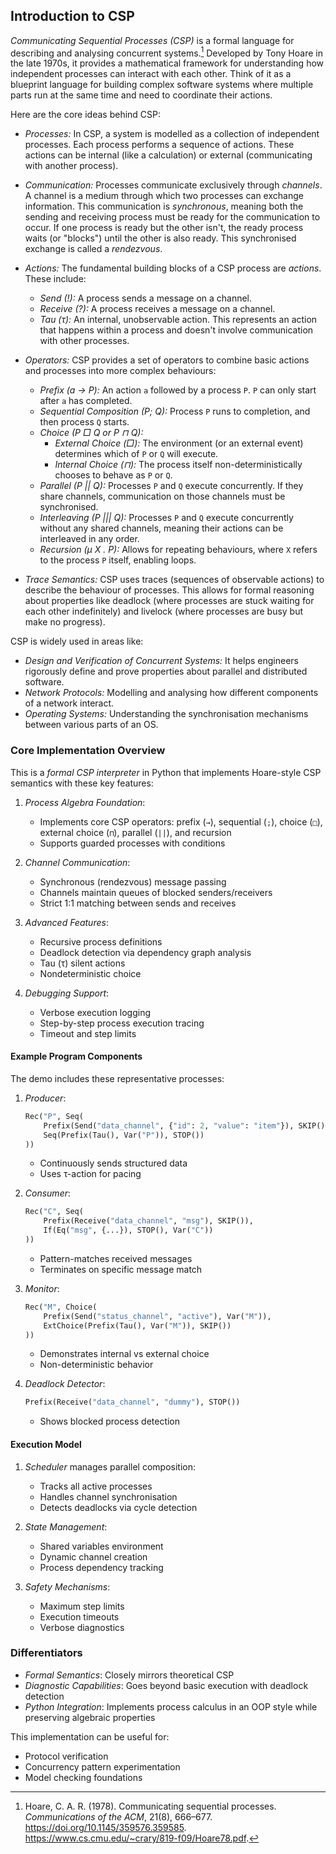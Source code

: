 
## Introduction to CSP

*Communicating Sequential Processes (CSP)* is a formal language for describing and analysing concurrent systems.[^hoare]
Developed by Tony Hoare in the late 1970s, it provides a mathematical framework for understanding how independent
processes can interact with each other. Think of it as a blueprint language for building complex software systems
where multiple parts run at the same time and need to coordinate their actions.

[^hoare]: Hoare, C. A. R. (1978). Communicating sequential processes. *Communications of the ACM*, 21(8), 666–677.
https://doi.org/10.1145/359576.359585. https://www.cs.cmu.edu/~crary/819-f09/Hoare78.pdf.

Here are the core ideas behind CSP:

* *Processes:* In CSP, a system is modelled as a collection of independent processes. Each process performs a
  sequence of actions. These actions can be internal (like a calculation) or external (communicating with another process).

* *Communication:* Processes communicate exclusively through *channels*. A channel is a medium through which two processes
  can exchange information. This communication is *synchronous*, meaning both the sending and receiving process must be
  ready for the communication to occur. If one process is ready but the other isn't, the ready process waits (or "blocks")
  until the other is also ready. This synchronised exchange is called a *rendezvous*.

* *Actions:* The fundamental building blocks of a CSP process are *actions*. These include:
    * *Send (!):* A process sends a message on a channel.
    * *Receive (?):* A process receives a message on a channel.
    * *Tau ($\tau$):* An internal, unobservable action. This represents an action that happens within a process and doesn't
      involve communication with other processes.

* *Operators:* CSP provides a set of operators to combine basic actions and processes into more complex behaviours:
    * *Prefix (a $\rightarrow$ P):* An action `a` followed by a process `P`. `P` can only start after `a` has completed.
    * *Sequential Composition (P; Q):* Process `P` runs to completion, and then process `Q` starts.
    * *Choice (P $\Box$ Q or P $\sqcap$ Q):*
        * *External Choice ($\Box$):* The environment (or an external event) determines which of `P` or `Q` will execute.
        * *Internal Choice ($\sqcap$):* The process itself non-deterministically chooses to behave as `P` or `Q`.
    * *Parallel (P || Q):* Processes `P` and `Q` execute concurrently. If they share channels, communication on those
      channels must be synchronised.
    * *Interleaving (P ||| Q):* Processes `P` and `Q` execute concurrently without any shared channels, meaning their
      actions can be interleaved in any order.
    * *Recursion ($\mu$ X . P):* Allows for repeating behaviours, where `X` refers to the process `P` itself, enabling loops.

* *Trace Semantics:* CSP uses traces (sequences of observable actions) to describe the behaviour of processes. This allows
  for formal reasoning about properties like deadlock (where processes are stuck waiting for each other indefinitely) and
  livelock (where processes are busy but make no progress).

CSP is widely used in areas like:

* *Design and Verification of Concurrent Systems:* It helps engineers rigorously define and prove properties about
  parallel and distributed software.
* *Network Protocols:* Modelling and analysing how different components of a network interact.
* *Operating Systems:* Understanding the synchronisation mechanisms between various parts of an OS.


### Core Implementation Overview

This is a *formal CSP interpreter* in Python that implements Hoare-style CSP semantics with these key features:

1. *Process Algebra Foundation*:
   - Implements core CSP operators: prefix (`→`), sequential (`;`), choice (`□`), external choice (`⊓`), parallel (`||`), and recursion
   - Supports guarded processes with conditions

2. *Channel Communication*:
   - Synchronous (rendezvous) message passing
   - Channels maintain queues of blocked senders/receivers
   - Strict 1:1 matching between sends and receives

3. *Advanced Features*:
   - Recursive process definitions
   - Deadlock detection via dependency graph analysis
   - Tau (τ) silent actions
   - Nondeterministic choice

4. *Debugging Support*:
   - Verbose execution logging
   - Step-by-step process execution tracing
   - Timeout and step limits

#### Example Program Components

The demo includes these representative processes:

1. *Producer*:
   ```python
   Rec("P", Seq(
       Prefix(Send("data_channel", {"id": 2, "value": "item"}), SKIP()),
       Seq(Prefix(Tau(), Var("P")), STOP())
   ))
   ```
   - Continuously sends structured data
   - Uses τ-action for pacing

2. *Consumer*:
   ```python
   Rec("C", Seq(
       Prefix(Receive("data_channel", "msg"), SKIP()),
       If(Eq("msg", {...}), STOP(), Var("C"))
   ))
   ```
   - Pattern-matches received messages
   - Terminates on specific message match

3. *Monitor*:
   ```python
   Rec("M", Choice(
       Prefix(Send("status_channel", "active"), Var("M")),
       ExtChoice(Prefix(Tau(), Var("M")), SKIP())
   ))
   ```
   - Demonstrates internal vs external choice
   - Non-deterministic behavior

4. *Deadlock Detector*:
   ```python
   Prefix(Receive("data_channel", "dummy"), STOP())
   ```
   - Shows blocked process detection

#### Execution Model

1. *Scheduler* manages parallel composition:
   - Tracks all active processes
   - Handles channel synchronisation
   - Detects deadlocks via cycle detection

2. *State Management*:
   - Shared variables environment
   - Dynamic channel creation
   - Process dependency tracking

3. *Safety Mechanisms*:
   - Maximum step limits
   - Execution timeouts
   - Verbose diagnostics

### Differentiators
- *Formal Semantics*: Closely mirrors theoretical CSP
- *Diagnostic Capabilities*: Goes beyond basic execution with deadlock detection
- *Python Integration*: Implements process calculus in an OOP style while preserving algebraic properties

This implementation can be useful for:
- Protocol verification
- Concurrency pattern experimentation
- Model checking foundations

